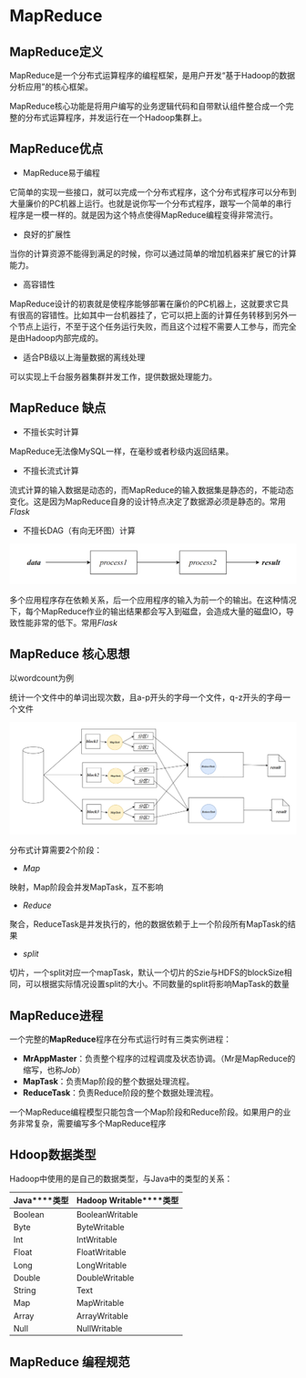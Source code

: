 # MapReduce

## MapReduce定义

MapReduce是一个分布式运算程序的编程框架，是用户开发“基于Hadoop的数据分析应用”的核心框架。

MapReduce核心功能是将用户编写的业务逻辑代码和自带默认组件整合成一个完整的分布式运算程序，并发运行在一个Hadoop集群上。

## MapReduce优点

- MapReduce易于编程

它简单的实现一些接口，就可以完成一个分布式程序，这个分布式程序可以分布到大量廉价的PC机器上运行。也就是说你写一个分布式程序，跟写一个简单的串行程序是一模一样的。就是因为这个特点使得MapReduce编程变得非常流行。

- 良好的扩展性

当你的计算资源不能得到满足的时候，你可以通过简单的增加机器来扩展它的计算能力。

- 高容错性

MapReduce设计的初衷就是使程序能够部署在廉价的PC机器上，这就要求它具有很高的容错性。比如其中一台机器挂了，它可以把上面的计算任务转移到另外一个节点上运行，不至于这个任务运行失败，而且这个过程不需要人工参与，而完全是由Hadoop内部完成的。

- 适合PB级以上海量数据的离线处理

可以实现上千台服务器集群并发工作，提供数据处理能力。



## MapReduce 缺点

- 不擅长实时计算

MapReduce无法像MySQL一样，在毫秒或者秒级内返回结果。

- 不擅长流式计算

流式计算的输入数据是动态的，而MapReduce的输入数据集是静态的，不能动态变化。这是因为MapReduce自身的设计特点决定了数据源必须是静态的。常用*Flask*

- 不擅长DAG（有向无环图）计算

![image-20231127204136611](assets/image-20231127204136611.png)

多个应用程序存在依赖关系，后一个应用程序的输入为前一个的输出。在这种情况下，每个MapReduce作业的输出结果都会写入到磁盘，会造成大量的磁盘IO，导致性能非常的低下。常用*Flask*

## MapReduce 核心思想

以wordcount为例

统计一个文件中的单词出现次数，且a-p开头的字母一个文件，q-z开头的字母一个文件

![image-20231127205410483](assets/image-20231127205410483.png)

分布式计算需要2个阶段：

- *Map*

映射，Map阶段会并发MapTask，互不影响

- *Reduce*

聚合，ReduceTask是并发执行的，他的数据依赖于上一个阶段所有MapTask的结果

- *split*

切片，一个split对应一个mapTask，默认一个切片的Szie与HDFS的blockSize相同，可以根据实际情况设置split的大小。不同数量的split将影响MapTask的数量



## MapReduce进程

一个完整的**MapReduce**程序在分布式运行时有三类实例进程：

- **MrAppMaster**：负责整个程序的过程调度及状态协调。（Mr是MapReduce的缩写，也称*Job*）
- **MapTask**：负责Map阶段的整个数据处理流程。
- **ReduceTask**：负责Reduce阶段的整个数据处理流程。

一个MapReduce编程模型只能包含一个Map阶段和Reduce阶段。如果用户的业务非常复杂，需要编写多个MapReduce程序

## Hdoop数据类型

Hadoop中使用的是自己的数据类型，与Java中的类型的关系：

| **Java****类型** | **Hadoop Writable****类型** |
| ---------------- | --------------------------- |
| Boolean          | BooleanWritable             |
| Byte             | ByteWritable                |
| Int              | IntWritable                 |
| Float            | FloatWritable               |
| Long             | LongWritable                |
| Double           | DoubleWritable              |
| String           | Text                        |
| Map              | MapWritable                 |
| Array            | ArrayWritable               |
| Null             | NullWritable                |

## MapReduce 编程规范

